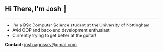 ## Hi There, I'm Josh 👋
---

- I'm a BSc Computer Science student at the University of Nottingham
- Avid OOP and back-end development enthusiast
- Currently trying to get better at the guitar!


**Contact:** joshuagosscv@gmail.com
